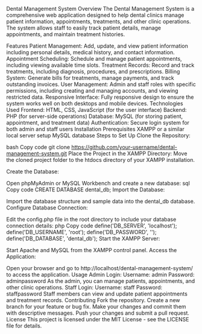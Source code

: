 Dental Management System
Overview
The Dental Management System is a comprehensive web application designed to help dental clinics manage patient information, appointments, treatments, and other clinic operations. The system allows staff to easily track patient details, manage appointments, and maintain treatment histories.

Features
Patient Management: Add, update, and view patient information including personal details, medical history, and contact information.
Appointment Scheduling: Schedule and manage patient appointments, including viewing available time slots.
Treatment Records: Record and track treatments, including diagnosis, procedures, and prescriptions.
Billing System: Generate bills for treatments, manage payments, and track outstanding invoices.
User Management: Admin and staff roles with specific permissions, including creating and managing accounts, and viewing restricted data.
Responsive Interface: Fully responsive design to ensure the system works well on both desktops and mobile devices.
Technologies Used
Frontend: HTML, CSS, JavaScript (for the user interface)
Backend: PHP (for server-side operations)
Database: MySQL (for storing patient, appointment, and treatment data)
Authentication: Secure login system for both admin and staff users
Installation
Prerequisites
XAMPP or a similar local server setup
MySQL database
Steps to Set Up
Clone the Repository:

bash
Copy code
git clone https://github.com/your-username/dental-management-system.git
Place the Project in the XAMPP Directory: Move the cloned project folder to the htdocs directory of your XAMPP installation.

Create the Database:

Open phpMyAdmin or MySQL Workbench and create a new database:
sql
Copy code
CREATE DATABASE dental_db;
Import the Database:

Import the database structure and sample data into the dental_db database.
Configure Database Connection:

Edit the config.php file in the root directory to include your database connection details:
php
Copy code
define('DB_SERVER', 'localhost');
define('DB_USERNAME', 'root');
define('DB_PASSWORD', '');
define('DB_DATABASE', 'dental_db');
Start the XAMPP Server:

Start Apache and MySQL from the XAMPP control panel.
Access the Application:

Open your browser and go to http://localhost/dental-management-system/ to access the application.
Usage
Admin Login:
Username: admin
Password: adminpassword
As the admin, you can manage patients, appointments, and other clinic operations.
Staff Login:
Username: staff
Password: staffpassword
Staff members can view and update patient appointments and treatment records.
Contributing
Fork the repository.
Create a new branch for your feature or bug fix.
Make your changes and commit them with descriptive messages.
Push your changes and submit a pull request.
License
This project is licensed under the MIT License - see the LICENSE file for details.
